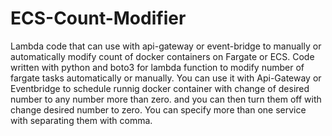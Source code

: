 # ECS-Count-Modifier
Lambda code that can use with api-gateway or event-bridge to manually or automatically modify count of docker containers on Fargate or ECS.
Code written with python and boto3 for lambda function to modify number of fargate tasks automatically or manually.
You can use it with Api-Gateway or Eventbridge to schedule runnig docker container with change of desired number to any number more than zero.
and you can then turn them off with change desired number to zero.
You can specify more than one service with separating them with comma.

